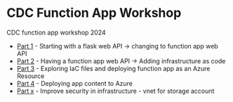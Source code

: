 # CDC Function App Workshop

CDC function app workshop 2024

- [Part 1](./part_1/) - Starting with a flask web API -> changing to function app web API
- [Part 2](./part_2/) - Having a function app web API -> Adding infrastructure as code
- [Part 3](./part_3/) - Exploring IaC files and deploying function app as an Azure Resource
- [Part 4](./part_4/) - Deploying app content to Azure
- [Part x]() - Improve security in infrastructure - vnet for storage account
